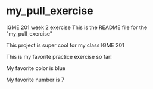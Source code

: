 # my_pull_exercise
IGME 201 week 2 exercise 
This is the README file for the "my_pull_exercise"

This project is super cool
for my class IGME 201

This is my favorite practice exercise so far!

My favorite color is blue

My favorite number is 7
